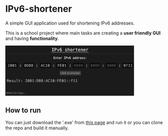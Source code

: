 # IPv6-shortener

A simple GUI application used for shortening IPv6 addresses.

This is a school project where main tasks are creating a **user friendly GUI** and having **functionality**.

<img src="media/preview.png" width="80%" height="80%">

## How to run

You can just download the '.exe' from [this page](https://github.com/Blatko1/IPv6-shortener-GUI/releases/tag/v1.0) and run it or you can clone the repo and build it manually.